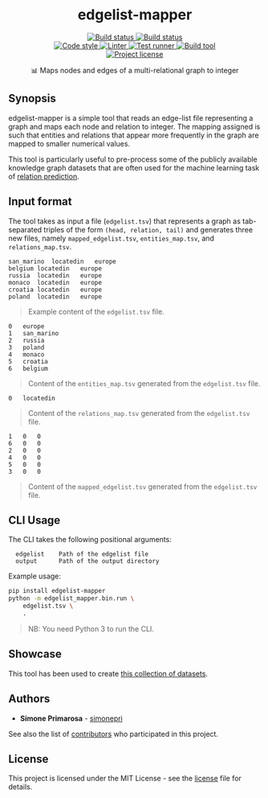 <h1 align="center">
  <b>edgelist-mapper</b>
</h1>
<p align="center">
  <!-- Build -->
  <a href="https://github.com/simonepri/edgelist-mapper/actions?query=workflow%3Abuild">
    <img src="https://github.com/simonepri/edgelist-mapper/workflows/build/badge.svg?branch=master" alt="Build status" />
  </a>
  <a href="https://pypi.org/project/edgelist-mapper">
    <img src="https://img.shields.io/pypi/v/edgelist-mapper.svg" alt="Build status" />
  </a>
  <br />
  <!-- Code style -->
  <a href="https://github.com/ambv/black">
    <img src="https://img.shields.io/badge/code%20style-black-000000.svg" alt="Code style" />
  </a>
  <!-- Linter -->
  <a href="https://github.com/PyCQA/pylint">
    <img src="https://img.shields.io/badge/linter-pylint-ce963f.svg" alt="Linter" />
  </a>
  <!-- Test runner -->
  <a href="https://github.com/pytest-dev/pytest">
    <img src="https://img.shields.io/badge/test%20runner-pytest-449bd6.svg" alt="Test runner" />
  </a>
  <!-- Build tool -->
  <a href="https://github.com/python-poetry/poetry">
    <img src="https://img.shields.io/badge/build%20system-poetry-4e5dc8.svg" alt="Build tool" />
  </a>
  <br />
  <!-- License -->
  <a href="https://github.com/simonepri/edgelist-mapper/tree/master/license">
    <img src="https://img.shields.io/github/license/simonepri/edgelist-mapper.svg" alt="Project license" />
  </a>
</p>
<p align="center">
  📊 Maps nodes and edges of a multi-relational graph to integer
</p>


## Synopsis

edgelist-mapper is a simple tool that reads an edge-list file representing a graph and maps each node and relation to integer.
The mapping assigned is such that entities and relations that appear more frequently in the graph are mapped to smaller numerical values.

This tool is particularly useful to pre-process some of the publicly available knowledge graph datasets that are often used for the machine learning task of [relation prediction][repo:NLP-progress->relation_prediction.md].


## Input format

The tool takes as input a file (`edgelist.tsv`) that represents a graph as tab-separated triples of the form `(head, relation, tail)` and generates three new files, namely `mapped_edgelist.tsv`, `entities_map.tsv`, and `relations_map.tsv`.

```
san_marino	locatedin	europe
belgium	locatedin	europe
russia	locatedin	europe
monaco	locatedin	europe
croatia	locatedin	europe
poland	locatedin	europe
```
> Example content of the `edgelist.tsv` file.

```
0	europe
1	san_marino
2	russia
3	poland
4	monaco
5	croatia
6	belgium
```
> Content of the `entities_map.tsv` generated from the `edgelist.tsv` file.

```
0	locatedin
```
> Content of the `relations_map.tsv` generated from the `edgelist.tsv` file.

```
1	0	0
6	0	0
2	0	0
4	0	0
5	0	0
3	0	0
```
> Content of the `mapped_edgelist.tsv` generated from the `edgelist.tsv` file.


## CLI Usage

The CLI takes the following positional arguments:
```
  edgelist    Path of the edgelist file
  output      Path of the output directory
```

Example usage:
```bash
pip install edgelist-mapper
python -m edgelist_mapper.bin.run \
    edgelist.tsv \
    .
```
> NB: You need Python 3 to run the CLI.


## Showcase

This tool has been used to create [this collection of datasets][repo:datasets-knowledge-embedding].


## Authors

- **Simone Primarosa** - [simonepri][github:simonepri]

See also the list of [contributors][contributors] who participated in this project.


## License

This project is licensed under the MIT License - see the [license][license] file for details.



<!-- Links -->

[license]: https://github.com/simonepri/edgelist-mapper/tree/master/license
[contributors]: https://github.com/simonepri/edgelist-mapper/contributors

[github:simonepri]: https://github.com/simonepri

[repo:NLP-progress->relation_prediction.md]:https://github.com/sebastianruder/NLP-progress/blob/master/english/relation_prediction.md
[repo:datasets-knowledge-embedding]: https://github.com/simonepri/datasets-knowledge-embedding
